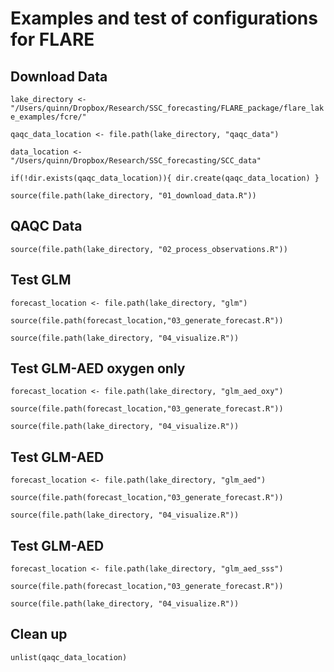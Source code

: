 # Examples and test of configurations for FLARE

## Download Data
`lake_directory <- "/Users/quinn/Dropbox/Research/SSC_forecasting/FLARE_package/flare_lake_examples/fcre/"`

`qaqc_data_location <- file.path(lake_directory, "qaqc_data")`

`data_location <- "/Users/quinn/Dropbox/Research/SSC_forecasting/SCC_data"`

`if(!dir.exists(qaqc_data_location)){
  dir.create(qaqc_data_location)
}`

`source(file.path(lake_directory, "01_download_data.R"))`

## QAQC Data

`source(file.path(lake_directory, "02_process_observations.R"))`

## Test GLM

`forecast_location <- file.path(lake_directory, "glm")`

`source(file.path(forecast_location,"03_generate_forecast.R"))`

`source(file.path(lake_directory, "04_visualize.R"))`

## Test GLM-AED oxygen only

`forecast_location <- file.path(lake_directory, "glm_aed_oxy")`

`source(file.path(forecast_location,"03_generate_forecast.R"))`

`source(file.path(lake_directory, "04_visualize.R"))`

## Test GLM-AED

`forecast_location <- file.path(lake_directory, "glm_aed")`

`source(file.path(forecast_location,"03_generate_forecast.R"))`

`source(file.path(lake_directory, "04_visualize.R"))`

## Test GLM-AED

`forecast_location <- file.path(lake_directory, "glm_aed_sss")`

`source(file.path(forecast_location,"03_generate_forecast.R"))`

`source(file.path(lake_directory, "04_visualize.R"))`

## Clean up

`unlist(qaqc_data_location)`
